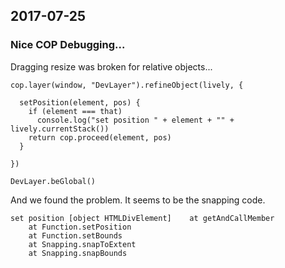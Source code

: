 ## 2017-07-25

### Nice COP Debugging...

Dragging resize was broken for relative objects...

```JS
cop.layer(window, "DevLayer").refineObject(lively, {
  
  setPosition(element, pos) {
    if (element === that)
      console.log("set position " + element + "" + lively.currentStack())
    return cop.proceed(element, pos)
  }
  
})

DevLayer.beGlobal()
```

And we found the problem. It seems to be the snapping code. 

```
set position [object HTMLDivElement]    at getAndCallMember 
    at Function.setPosition 
    at Function.setBounds 
    at Snapping.snapToExtent 
    at Snapping.snapBounds 
```

